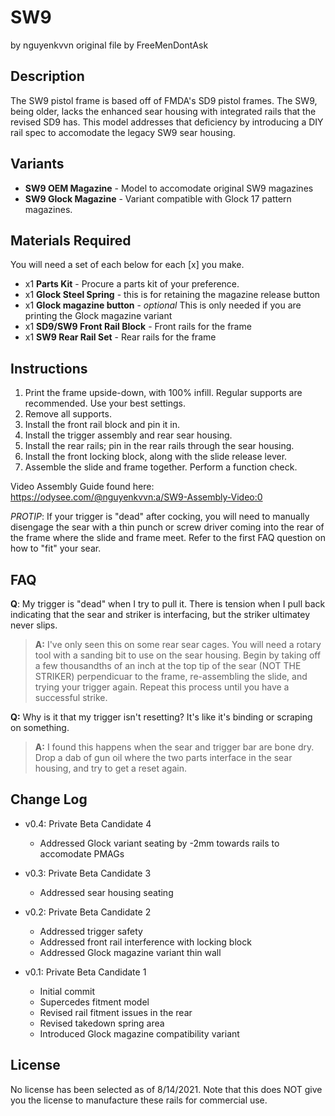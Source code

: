 # SW9

by nguyenkvvn
original file by FreeMenDontAsk

## Description
The SW9 pistol frame is based off of FMDA's SD9 pistol frames. The SW9, being older, lacks the enhanced sear housing with integrated rails that the revised SD9 has. This model addresses that deficiency by introducing a DIY rail spec to accomodate the legacy SW9 sear housing.

## Variants
- **SW9 OEM Magazine** - Model to accomodate original SW9 magazines
- **SW9 Glock Magazine** - Variant compatible with Glock 17 pattern magazines.

## Materials Required
You will need a set of each below for each [x] you make.
- x1 **Parts Kit** - Procure a parts kit of your preference.
- x1 **Glock Steel Spring** - this is for retaining the magazine release button
- x1 **Glock magazine button** - _optional_ This is only needed if you are printing the Glock magazine variant
- x1 **SD9/SW9 Front Rail Block** - Front rails for the frame
- x1 **SW9 Rear Rail Set** - Rear rails for the frame

## Instructions
1. Print the frame upside-down, with 100% infill. Regular supports are recommended. Use your best settings.
2. Remove all supports.
3. Install the front rail block and pin it in.
4. Install the trigger assembly and rear sear housing.
5. Install the rear rails; pin in the rear rails through the sear housing.
6. Install the front locking block, along with the slide release lever.
7. Assemble the slide and frame together. Perform a function check.

Video Assembly Guide found here: https://odysee.com/@nguyenkvvn:a/SW9-Assembly-Video:0

*PROTIP*: If your trigger is "dead" after cocking, you will need to manually disengage the sear with a thin punch or screw driver coming into the rear of the frame where the slide and frame meet. Refer to the first FAQ question on how to "fit" your sear.

## FAQ
**Q**: My trigger is "dead" when I try to pull it. There is tension when I pull back indicating that the sear and striker is interfacing, but the striker ultimatey never slips.

> **A:** I've only seen this on some rear sear cages. You will need a rotary tool with a sanding bit to use on the sear housing. Begin by taking off a few thousandths of an inch at the top tip of the sear (NOT THE STRIKER) perpendicuar to the frame, re-assembling the slide, and trying your trigger again. Repeat this process until you have a successful strike.

**Q:** Why is it that my trigger isn't resetting? It's like it's binding or scraping on something.

> **A:** I found this happens when the sear and trigger bar are bone dry. Drop a dab of gun oil where the two parts interface in the sear housing, and try to get a reset again.

## Change Log

- v0.4: Private Beta Candidate 4
    * Addressed Glock variant seating by -2mm towards rails to accomodate PMAGs

- v0.3: Private Beta Candidate 3
    * Addressed sear housing seating

- v0.2: Private Beta Candidate 2
    * Addressed trigger safety
    * Addressed front rail interference with locking block
    * Addressed Glock magazine variant thin wall

- v0.1: Private Beta Candidate 1
    * Initial commit
    * Supercedes fitment model
    * Revised rail fitment issues in the rear
    * Revised takedown spring area
    * Introduced Glock magazine compatibility variant

## License
No license has been selected as of 8/14/2021.
Note that this does NOT give you the license to manufacture these rails for commercial use.
